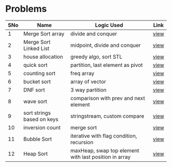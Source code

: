 # Problems

SNo | Name | Logic Used | Link |
----|------|------------|------|
1 | Merge Sort array | divide and conquer | [view](merge_sort_arrays.cpp)
2 | Merge Sort Linked List | midpoint, divide and conquer | [view](merge_sort_linked_list.cpp)
3 | house allocation | greedy algo, sort STL | [view](allocation_kickstart.cpp) 
4 | quick sort | partition, last element as pivot | [view](quicksort.cpp)
5 | counting sort | freq array | [view](counting_sort.cpp)
6 | bucket sort | array of vector | [view](bucket_sort.cpp)
7 | DNF sort | 3 way partition | [view](DNF_sort.cpp)
8 | wave sort | comparison with prev and next element | [view](wave_sort.cpp)
9 | sort strings based on keys | stringstream, custom compare | [view](sort_strings.cpp)
10 | inversion count | merge sort | [view](inversion_count.cpp)
11 | Bubble Sort | iterative with flag condition, recursion | [view](bubble_sort.cpp)
12 | Heap Sort | maxHeap, swap top element with last position in array | [view](heap_sort.cpp)